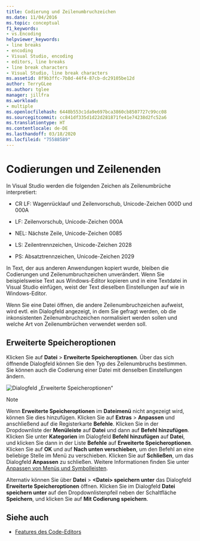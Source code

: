 ```yaml
---
title: Codierung und Zeilenumbruchzeichen
ms.date: 11/04/2016
ms.topic: conceptual
f1_keywords:
- vs.Encoding
helpviewer_keywords:
- line breaks
- encoding
- Visual Studio, encoding
- editors, line breaks
- line break characters
- Visual Studio, line break characters
ms.assetid: 8f9b3ffc-7b8d-44f4-87cb-dc29105be12d
author: TerryGLee
ms.author: tglee
manager: jillfra
ms.workload:
- multiple
ms.openlocfilehash: 6448b553c1da9e697bca3860cb8507727c99cc08
ms.sourcegitcommit: cc841df335d1d22d281871fe41e74238d2fc52a6
ms.translationtype: HT
ms.contentlocale: de-DE
ms.lasthandoff: 03/18/2020
ms.locfileid: "75588589"
---
```

# <a name="encodings-and-line-endings"></a>Codierungen und Zeilenenden

In Visual Studio werden die folgenden Zeichen als Zeilenumbrüche interpretiert:

- CR LF: Wagenrücklauf und Zeilenvorschub, Unicode-Zeichen 000D und 000A

- LF: Zeilenvorschub, Unicode-Zeichen 000A

- NEL: Nächste Zeile, Unicode-Zeichen 0085

- LS: Zeilentrennzeichen, Unicode-Zeichen 2028

- PS: Absatztrennzeichen, Unicode-Zeichen 2029

In Text, der aus anderen Anwendungen kopiert wurde, bleiben die Codierungen und Zeilenumbruchzeichen unverändert. Wenn Sie beispielsweise Text aus Windows-Editor kopieren und in eine Textdatei in Visual Studio einfügen, weist der Text dieselben Einstellungen auf wie in Windows-Editor.

Wenn Sie eine Datei öffnen, die andere Zeilenumbruchzeichen aufweist, wird evtl. ein Dialogfeld angezeigt, in dem Sie gefragt werden, ob die inkonsistenten Zeilenumbruchzeichen normalisiert werden sollen und welche Art von Zeilenumbrüchen verwendet werden soll.

## <a name="advanced-save-options"></a>Erweiterte Speicheroptionen

Klicken Sie auf **Datei** > **Erweiterte Speicheroptionen**. Über das sich öffnende Dialogfeld können Sie den Typ des Zeilenumbruchs bestimmen. Sie können auch die Codierung einer Datei mit denselben Einstellungen ändern.

![Dialogfeld „Erweiterte Speicheroptionen“](media/line_endings.png)

> [!NOTE]
> Wenn **Erweiterte Speicheroptionen** im **Dateimenü** nicht angezeigt wird, können Sie dies hinzufügen. Klicken Sie auf **Extras** > **Anpassen** und anschließend auf die Registerkarte **Befehle**. Klicken Sie in der Dropdownliste der **Menüleiste** auf **Datei** und dann auf **Befehl hinzufügen**. Klicken Sie unter **Kategorien** im Dialogfeld **Befehl hinzufügen** auf **Datei**, und klicken Sie dann in der Liste **Befehle** auf **Erweiterte Speicheroptionen**. Klicken Sie auf **OK** und auf **Nach unten verschieben**, um den Befehl an eine beliebige Stelle im Menü zu verschieben. Klicken Sie auf **Schließen**, um das Dialogfeld **Anpassen** zu schließen. Weitere Informationen finden Sie unter [Anpassen von Menüs und Symbolleisten](../ide/how-to-customize-menus-and-toolbars-in-visual-studio.md#customizing_menu).
>
> Alternativ können Sie über **Datei** >  **\<Datei\> speichern unter** das Dialogfeld **Erweiterte Speicheroptionen** öffnen. Klicken Sie im Dialogfeld **Datei speichern unter** auf den Dropdownlistenpfeil neben der Schaltfläche **Speichern**, und klicken Sie auf **Mit Codierung speichern**.

## <a name="see-also"></a>Siehe auch

- [Features des Code-Editors](../ide/writing-code-in-the-code-and-text-editor.md)
